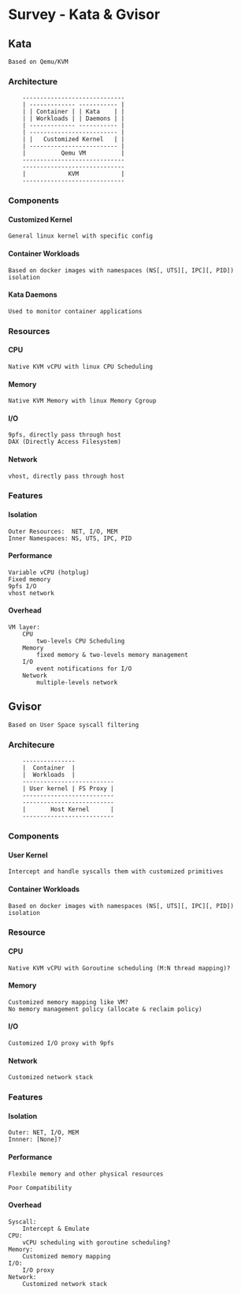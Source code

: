 # Survey - Kata & Gvisor

## Kata

	Based on Qemu/KVM

### Architecture

```
	-----------------------------
	| ------------- ----------- |
	| | Container | | Kata    | |
	| | Workloads | | Daemons | |
	| ------------- ----------- |
	| ------------------------- |
	| |   Customized Kernel   | |
	| ------------------------- |
	|          Qemu VM          |
	-----------------------------
    -----------------------------
    |            KVM            |
    -----------------------------
```

### Components

#### Customized Kernel

	General linux kernel with specific config

#### Container Workloads

	Based on docker images with namespaces (NS[, UTS][, IPC][, PID]) isolation

#### Kata Daemons

	Used to monitor container applications


### Resources

#### CPU

	Native KVM vCPU with linux CPU Scheduling


#### Memory

	Native KVM Memory with linux Memory Cgroup

#### I/O

	9pfs, directly pass through host
	DAX (Directly Access Filesystem)

#### Network

	vhost, directly pass through host


### Features

#### Isolation

	Outer Resources:  NET, I/O, MEM
	Inner Namespaces: NS, UTS, IPC, PID

#### Performance

	Variable vCPU (hotplug)
	Fixed memory
	9pfs I/O
	vhost network

#### Overhead

	VM layer:
		CPU
	    	two-levels CPU Scheduling
	    Memory
	    	fixed memory & two-levels memory management
	    I/O
	    	event notifications for I/O
	    Network
	    	multiple-levels network



## Gvisor

	Based on User Space syscall filtering

### Architecure

```
	---------------
	|  Container  |
	|  Workloads  |
	--------------------------
	| User kernel | FS Proxy |
	--------------------------
	--------------------------
	|       Host Kernel      |
	--------------------------
```

### Components

#### User Kernel

	Intercept and handle syscalls them with customized primitives

#### Container Workloads

	Based on docker images with namespaces (NS[, UTS][, IPC][, PID]) isolation


### Resource

#### CPU

	Native KVM vCPU with Goroutine scheduling (M:N thread mapping)?

#### Memory

	Customized memory mapping like VM?
	No memory management policy (allocate & reclaim policy)

#### I/O

	Customized I/O proxy with 9pfs

#### Network

	Customized network stack


### Features

#### Isolation

	Outer: NET, I/O, MEM
	Innner: [None]?

#### Performance

	Flexbile memory and other physical resources

	Poor Compatibility

#### Overhead

	Syscall:
		Intercept & Emulate
	CPU:
		vCPU scheduling with goroutine scheduling?
	Memory:
		Customized memory mapping
	I/O:
		I/O proxy
	Network:
		Customized network stack